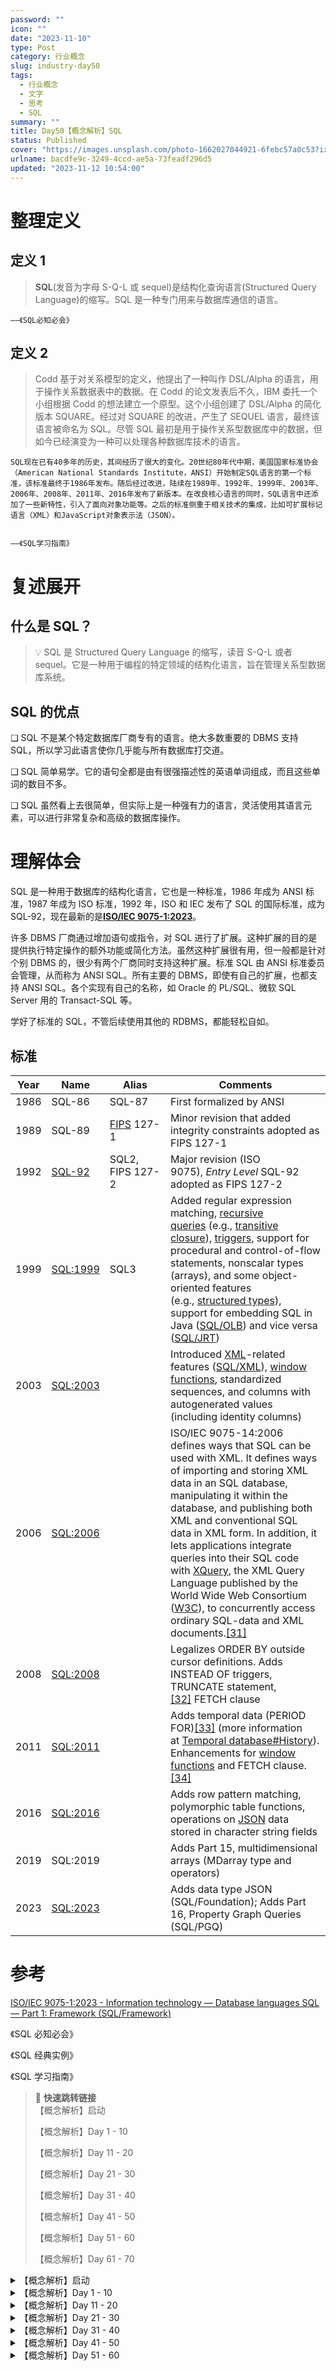 ```yaml
---
password: ""
icon: ""
date: "2023-11-10"
type: Post
category: 行业概念
slug: industry-day50
tags:
  - 行业概念
  - 文字
  - 思考
  - SQL
summary: ""
title: Day50【概念解析】SQL
status: Published
cover: "https://images.unsplash.com/photo-1662027044921-6febc57a0c53?ixlib=rb-4.0.3&q=85&fm=jpg&crop=entropy&cs=srgb"
urlname: bacdfe9c-3249-4ccd-ae5a-73feadf296d5
updated: "2023-11-12 10:54:00"
---
```


# 整理定义

## 定义 1

> **SQL**(发音为字母 S-Q-L 或 sequel)是结构化查询语言(Structured Query Language)的缩写。SQL 是一种专门用来与数据库通信的语言。

    ——《SQL必知必会》

## 定义 2

> Codd 基于对关系模型的定义，他提出了一种叫作 DSL/Alpha 的语言，用于操作关系数据表中的数据。在 Codd 的论文发表后不久，IBM 委托一个小组根据 Codd 的想法建立一个原型。这个小组创建了 DSL/Alpha 的简化版本 SQUARE。经过对 SQUARE 的改进，产生了 SEQUEL 语言，最终该语言被命名为 SQL。尽管 SQL 最初是用于操作关系型数据库中的数据，但如今已经演变为一种可以处理各种数据库技术的语言。

    SQL现在已有40多年的历史，其间经历了很大的变化。20世纪80年代中期，美国国家标准协会（American National Standards Institute，ANSI）开始制定SQL语言的第一个标准，该标准最终于1986年发布。随后经过改进，陆续在1989年、1992年、1999年、2003年、2006年、2008年、2011年、2016年发布了新版本。在改良核心语言的同时，SQL语言中还添加了一些新特性，引入了面向对象功能等。之后的标准侧重于相关技术的集成，比如可扩展标记语言（XML）和JavaScript对象表示法（JSON）。


    ——《SQL学习指南》

# 复述展开

## 什么是 SQL？

> 💡 SQL 是 Structured Query Language 的缩写，读音 S-Q-L 或者 sequel。它是一种用于编程的特定领域的结构化语言，旨在管理关系型数据库系统。

## SQL 的优点

❑ SQL 不是某个特定数据库厂商专有的语言。绝大多数重要的 DBMS 支持 SQL，所以学习此语言使你几乎能与所有数据库打交道。

❑ SQL 简单易学。它的语句全都是由有很强描述性的英语单词组成，而且这些单词的数目不多。

❑ SQL 虽然看上去很简单，但实际上是一种强有力的语言，灵活使用其语言元素，可以进行非常复杂和高级的数据库操作。

# 理解体会

SQL 是一种用于数据库的结构化语言，它也是一种标准，1986 年成为 ANSI 标准，1987 年成为 ISO 标准，1992 年，ISO 和 IEC 发布了 SQL 的国际标准，成为 SQL-92，现在最新的是[**ISO/IEC 9075-1:2023**](https://www.iso.org/standard/76583.html)。

许多 DBMS 厂商通过增加语句或指令，对 SQL 进行了扩展。这种扩展的目的是提供执行特定操作的额外功能或简化方法。虽然这种扩展很有用，但一般都是针对个别 DBMS 的，很少有两个厂商同时支持这种扩展。标准 SQL 由 ANSI 标准委员会管理，从而称为 ANSI SQL。所有主要的 DBMS，即使有自己的扩展，也都支持 ANSI SQL。各个实现有自己的名称，如 Oracle 的 PL/SQL、微软 SQL Server 用的 Transact-SQL 等。

学好了标准的 SQL，不管后续使用其他的 RDBMS，都能轻松自如。

## 标准

| Year | Name                                               | Alias                                                                               | Comments                                                                                                                                                                                                                                                                                                                                                                                                                                                                                                                                                                                                                         |
| ---- | -------------------------------------------------- | ----------------------------------------------------------------------------------- | -------------------------------------------------------------------------------------------------------------------------------------------------------------------------------------------------------------------------------------------------------------------------------------------------------------------------------------------------------------------------------------------------------------------------------------------------------------------------------------------------------------------------------------------------------------------------------------------------------------------------------- |
| 1986 | SQL-86                                             | SQL-87                                                                              | First formalized by ANSI                                                                                                                                                                                                                                                                                                                                                                                                                                                                                                                                                                                                         |
| 1989 | SQL-89                                             | [FIPS](https://en.wikipedia.org/wiki/Federal_Information_Processing_Standard) 127-1 | Minor revision that added integrity constraints adopted as FIPS 127-1                                                                                                                                                                                                                                                                                                                                                                                                                                                                                                                                                            |
| 1992 | [SQL-92](https://en.wikipedia.org/wiki/SQL-92)     | SQL2, FIPS 127-2                                                                    | Major revision (ISO 9075), *Entry Level* SQL-92 adopted as FIPS 127-2                                                                                                                                                                                                                                                                                                                                                                                                                                                                                                                                                            |
| 1999 | [SQL:1999](https://en.wikipedia.org/wiki/SQL:1999) | SQL3                                                                                | Added regular expression matching, [recursive queries](https://en.wikipedia.org/wiki/Hierarchical_and_recursive_queries_in_SQL) (e.g., [transitive closure](https://en.wikipedia.org/wiki/Transitive_closure)), [triggers](https://en.wikipedia.org/wiki/Database_trigger), support for procedural and control-of-flow statements, nonscalar types (arrays), and some object-oriented features (e.g., [structured types](https://en.wikipedia.org/wiki/Structured_type)), support for embedding SQL in Java ([SQL/OLB](https://en.wikipedia.org/wiki/SQL/OLB)) and vice versa ([SQL/JRT](https://en.wikipedia.org/wiki/SQL/JRT)) |
| 2003 | [SQL:2003](https://en.wikipedia.org/wiki/SQL:2003) |                                                                                     | Introduced [XML](https://en.wikipedia.org/wiki/XML)-related features ([SQL/XML](https://en.wikipedia.org/wiki/SQL/XML)), [window functions](https://en.wikipedia.org/wiki/SQL_window_function), standardized sequences, and columns with autogenerated values (including identity columns)                                                                                                                                                                                                                                                                                                                                       |
| 2006 | [SQL:2006](https://en.wikipedia.org/wiki/SQL:2006) |                                                                                     | ISO/IEC 9075-14:2006 defines ways that SQL can be used with XML. It defines ways of importing and storing XML data in an SQL database, manipulating it within the database, and publishing both XML and conventional SQL data in XML form. In addition, it lets applications integrate queries into their SQL code with [XQuery](https://en.wikipedia.org/wiki/XQuery), the XML Query Language published by the World Wide Web Consortium ([W3C](https://en.wikipedia.org/wiki/W3C)), to concurrently access ordinary SQL-data and XML documents.[[31]](https://en.wikipedia.org/wiki/SQL#cite_note-SQLXML2006-34)               |
| 2008 | [SQL:2008](https://en.wikipedia.org/wiki/SQL:2008) |                                                                                     | Legalizes ORDER BY outside cursor definitions. Adds INSTEAD OF triggers, TRUNCATE statement,[[32]](https://en.wikipedia.org/wiki/SQL#cite_note-iablog.sybase.com-paulley-35) FETCH clause                                                                                                                                                                                                                                                                                                                                                                                                                                        |
| 2011 | [SQL:2011](https://en.wikipedia.org/wiki/SQL:2011) |                                                                                     | Adds temporal data (PERIOD FOR)[[33]](https://en.wikipedia.org/wiki/SQL#cite_note-feature_temporal-36) (more information at [Temporal database#History](https://en.wikipedia.org/wiki/Temporal_database#History)). Enhancements for [window functions](https://en.wikipedia.org/wiki/SQL_window_function) and FETCH clause.[[34]](https://en.wikipedia.org/wiki/SQL#cite_note-features_2011-37)                                                                                                                                                                                                                                  |
| 2016 | [SQL:2016](https://en.wikipedia.org/wiki/SQL:2016) |                                                                                     | Adds row pattern matching, polymorphic table functions, operations on [JSON](https://en.wikipedia.org/wiki/JSON) data stored in character string fields                                                                                                                                                                                                                                                                                                                                                                                                                                                                          |
| 2019 | SQL:2019                                           |                                                                                     | Adds Part 15, multidimensional arrays (MDarray type and operators)                                                                                                                                                                                                                                                                                                                                                                                                                                                                                                                                                               |
| 2023 | [SQL:2023](https://en.wikipedia.org/wiki/SQL:2023) |                                                                                     | Adds data type JSON (SQL/Foundation); Adds Part 16, Property Graph Queries (SQL/PGQ)                                                                                                                                                                                                                                                                                                                                                                                                                                                                                                                                             |

# 参考

[ISO/IEC 9075-1:2023 - Information technology — Database languages SQL — Part 1: Framework (SQL/Framework)](https://www.iso.org/standard/76583.html)

《SQL 必知必会》

《SQL 经典实例》

《SQL 学习指南》

> 📌 **快速跳转链接**  
> 【概念解析】启动
>
> 【概念解析】Day 1 - 10
>
> 【概念解析】Day 11 - 20
>
> 【概念解析】Day 21 - 30
>
> 【概念解析】Day 31 - 40
>
> 【概念解析】Day 41 - 50
>
> 【概念解析】Day 51 - 60
>
> 【概念解析】Day 61 - 70

<details>
<summary>【概念解析】启动</summary>

[bookmark](https://kuangyichen.com/article/industry)

[bookmark](https://kuangyichen.com/article/start-industry-100-words)

</details>

<details>
<summary>【概念解析】Day 1 - 10</summary>

[bookmark](https://kuangyichen.com/article/industry-day1)

[bookmark](https://kuangyichen.com/article/industry-day2)

[bookmark](https://kuangyichen.com/article/industry-day3)

[bookmark](https://kuangyichen.com/article/industry-day4)

[bookmark](https://kuangyichen.com/article/industry-day5)

[bookmark](https://kuangyichen.com/article/industry-day6)

[bookmark](https://kuangyichen.com/article/industry-day7)

[bookmark](https://kuangyichen.com/article/industry-day8)

[bookmark](https://kuangyichen.com/article/industry-day9)

[bookmark](https://kuangyichen.com/article/industry-day10)

</details>

<details>
<summary>【概念解析】Day 11 - 20</summary>

[bookmark](https://kuangyichen.com/article/industry-day11)

[bookmark](https://kuangyichen.com/article/industry-day12)

[bookmark](https://kuangyichen.com/article/industry-day13)

[bookmark](https://kuangyichen.com/article/industry-day14)

[bookmark](https://kuangyichen.com/article/industry-day15)

[bookmark](https://kuangyichen.com/article/industry-day16)

[bookmark](https://kuangyichen.com/article/industry-day17)

[bookmark](https://kuangyichen.com/article/industry-day18)

[bookmark](https://kuangyichen.com/article/industry-day19)

[bookmark](https://kuangyichen.com/article/industry-day20)

</details>

<details>
<summary>【概念解析】Day 21 - 30</summary>

[bookmark](https://kuangyichen.com/article/industry-day21)

[bookmark](https://kuangyichen.com/article/industry-day22)

[bookmark](https://kuangyichen.com/article/industry-day23)

[bookmark](https://kuangyichen.com/article/industry-day24)

[bookmark](https://kuangyichen.com/article/industry-day25)

[bookmark](https://kuangyichen.com/article/industry-day26)

[bookmark](https://kuangyichen.com/article/industry-day27)

[bookmark](https://kuangyichen.com/article/industry-day28)

[bookmark](https://kuangyichen.com/article/industry-day29)

[bookmark](https://kuangyichen.com/article/industry-day30)

</details>

<details>
<summary>【概念解析】Day 31 - 40</summary>

[bookmark](https://kuangyichen.com/article/industry-day31)

[bookmark](https://kuangyichen.com/article/industry-day32)

[bookmark](https://kuangyichen.com/article/industry-day33)

[bookmark](https://kuangyichen.com/article/industry-day34)

[bookmark](https://kuangyichen.com/article/industry-day35)

[bookmark](https://kuangyichen.com/article/industry-day36)

[bookmark](https://kuangyichen.com/article/industry-day37)

[bookmark](https://kuangyichen.com/article/industry-day38)

[bookmark](https://kuangyichen.com/article/industry-day39)

[bookmark](https://kuangyichen.com/article/industry-day40)

</details>

<details>
<summary>【概念解析】Day 41 - 50</summary>

[bookmark](https://kuangyichen.com/article/industry-day41)

[bookmark](https://kuangyichen.com/article/industry-day42)

[bookmark](https://kuangyichen.com/article/industry-day43)

[bookmark](https://kuangyichen.com/article/industry-day44)

[bookmark](https://kuangyichen.com/article/industry-day45)

[bookmark](https://kuangyichen.com/article/industry-day46)

[bookmark](https://kuangyichen.com/article/industry-day47)

[bookmark](https://kuangyichen.com/article/industry-day48)

[bookmark](https://kuangyichen.com/article/industry-day49)

[bookmark](https://kuangyichen.com/article/industry-day50)

</details>

<details>
<summary>【概念解析】Day 51 - 60</summary>

[bookmark](https://kuangyichen.com/article/industry-day51)

[bookmark](https://kuangyichen.com/article/industry-day52)

[bookmark](https://kuangyichen.com/article/industry-day53)

[bookmark](https://kuangyichen.com/article/industry-day54)

[bookmark](https://kuangyichen.com/article/industry-day55)

[bookmark](https://kuangyichen.com/article/industry-day56)

[bookmark](https://kuangyichen.com/article/industry-day57)

[bookmark](https://kuangyichen.com/article/industry-day58)

[bookmark](https://kuangyichen.com/article/industry-day59)

</details>

